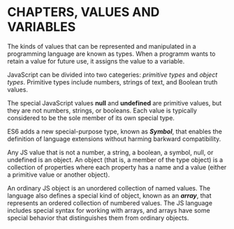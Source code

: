 # CHAPTERS, VALUES AND VARIABLES

The kinds of values that can be represented and manipulated in a programming language are known as types. When a programm wants to retain a value for future use, it assigns the value to a variable.

JavaScript can be divided into two categeries: *primitive types* and *object types*. Primitive types include numbers, strings of text, and Boolean truth values.

The special JavaScript values **null** and **undefined** are primitive values, but they are not numbers, strings, or booleans. Each value is typically considered to be the sole member of its own special type.

ES6 adds a new special-purpose type, known as ***Symbol***, that enables the definition of language extensions without harming barkward compatibility.

Any JS value that is not a number, a string, a boolean, a symbol, null, or undefined is an object. An object (that is, a member of the type object) is a collection of properties where each property has a name and a value (either a primitive value or another object). 

An ordinary JS object is an unordered collection of named values. The language also defines a special kind of object, known as an ***array***, that represents an ordered collection of numbered values. The JS language includes special syntax for working with arrays, and arrays have some special behavior that distinguishes them from ordinary objects.